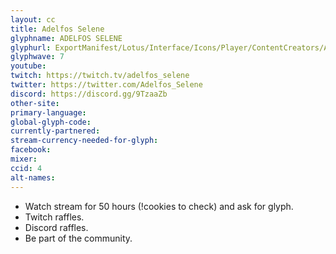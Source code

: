 ```yaml
---
layout: cc
title: Adelfos Selene
glyphname: ADELFOS SELENE
glyphurl: ExportManifest/Lotus/Interface/Icons/Player/ContentCreators/AdelfosSelene.png
glyphwave: 7
youtube:
twitch: https://twitch.tv/adelfos_selene
twitter: https://twitter.com/Adelfos_Selene
discord: https://discord.gg/9TzaaZb
other-site:
primary-language:
global-glyph-code:
currently-partnered:
stream-currency-needed-for-glyph:
facebook:
mixer:
ccid: 4
alt-names:
---
```

* Watch stream for 50 hours (!cookies to check) and ask for glyph.
* Twitch raffles.
* Discord raffles.
* Be part of the community.
